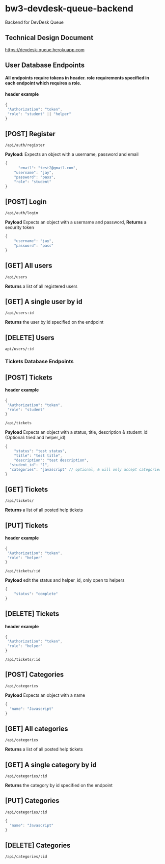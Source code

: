 # bw3-devdesk-queue-backend

Backend for DevDesk Queue

## Technical Design Document

https://devdesk-queue.herokuapp.com

## User Database Endpoints

#### All endpoints require tokens in header. role requirements specified in each endpoint which requires a role.

#### header example

```js
{
 "Authorization": "token",
 "role": "student" || "helper"
}
```

## [POST] Register

`/api/auth/register`

**Payload:** Expects an object with a username, password and email

```js
{
	  "email": "test2@gmail.com",
    "username": "jay",
    "password": "pass",
    "role": "student"
}
```

## [POST] Login

`/api/auth/login`

**Payload** Expects an object with a username and password, **Returns** a security token

```js
{
    "username": "jay",
    "password": "pass"
}
```

## [GET] All users

`/api/users`

**Returns** a list of all registered users

## [GET] A single user by id

`/api/users:id`

**Returns** the user by id specified on the endpoint

## [DELETE] Users

`api/users/:id`

### Tickets Database Endpoints

## [POST] Tickets

#### header example

```js
{
 "Authorization": "token",
 "role": "student"
}
```

`/api/tickets`

**Payload** Expects an object with a status, title, description & student_id (Optional: tried and helper_id)

```js
{
	"status": "test status",
	"title": "test title",
	"description": "test description",
  "student_id": "1",
  "categories": "javascript" // optional, & will only accept categories in the categories table
}
```

## [GET] Tickets

`/api/tickets/`

**Returns** a list of all posted help tickets

## [PUT] Tickets

#### header example

```js
{
 "Authorization": "token",
 "role": "helper"
}
```

`/api/tickets/:id`

**Payload** edit the status and helper_id, only open to helpers

```js
{
	"status": "complete"
}
```

## [DELETE] Tickets

#### header example

```js
{
 "Authorization": "token",
 "role": "helper"
}
```

`/api/tickets/:id`

## [POST] Categories

`/api/categories`

**Payload** Expects an object with a name

```js
{
  "name": "Javascript"
}
```

## [GET] All categories

`/api/categories`

**Returns** a list of all posted help tickets

## [GET] A single category by id

`/api/categories/:id`

**Returns** the category by id specified on the endpoint

## [PUT] Categories

`/api/categories/:id`

```js
{
  "name": "Javascript"
}
```

## [DELETE] Categories

`/api/categories/:id`

